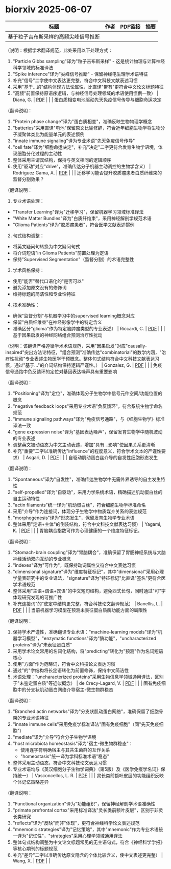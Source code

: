 # biorxiv 2025-06-07

| 标题 | 作者 | PDF链接 |  摘要 |
|------|------|--------|------|
| 基于粒子吉布斯采样的高频尖峰信号推断

（说明：根据学术翻译规范，此处采用以下处理方式：
1. "Particle Gibbs sampling"译为"粒子吉布斯采样" - 这是统计物理与计算神经科学领域的标准译法
2. "Spike inference"译为"尖峰信号推断" - 保留神经电生理学术语特征
3. 补充"信号"二字使中文表达更完整，符合中文科技文献表述习惯
4. 采用"基于...的"结构体现方法论属性，比直译"带有"更符合中文论文标题特征
5. "高频"前置保持原语序逻辑，与神经信号处理领域的术语使用惯例一致） | Diana, G. | [PDF](https://doi.org/10.1101/2022.04.05.487201) |  |
| 蛋白质相变电池驱动先天免疫信号传导与细胞命运决定

（翻译说明：
1. "Protein phase change"译为"蛋白质相变"，准确反映生物物理学概念
2. "batteries"采用直译"电池"保留原文比喻修辞，符合近年细胞生物学将生物分子凝聚体类比为能量单元的表述惯例
3. "innate immune signaling"译为专业术语"先天免疫信号传导"
4. "cell fate"译为"细胞命运决定"，补充"决定"二字更符合发育生物学语境，体现细胞分化过程的主动性
5. 整体采用主谓宾结构，保持与英文相同的逻辑顺序
6. 使用"驱动"对应"drive"，准确传达分子机器主动调控的生物学含义） | Rodriguez Gama, A. | [PDF](https://doi.org/10.1101/2023.03.20.533581) |  |
| 迁移学习能否提升胶质瘤患者白质纤维束的监督分割效果？

（翻译说明：
1. 专业术语处理：
- "Transfer Learning"译为"迁移学习"，保留机器学习领域标准译法
- "White Matter Bundles"译为"白质纤维束"，采用神经解剖学规范术语
- "Glioma Patients"译为"胶质瘤患者"，符合医学文献表述惯例

2. 句式结构调整：
- 将英文疑问句转换为中文疑问句式
- 将介词短语"in Glioma Patients"前置处理为定语
- 保持"Supervised Segmentation"（监督分割）的术语完整性

3. 学术风格保持：
- 使用"能否"替代口语化的"是否可以"
- 避免添加原文没有的修饰词
- 维持标题的简洁性和专业性特征

4. 技术准确性：
- 确保"监督分割"与机器学习中的supervised learning概念对应
- 保留"白质纤维束"在神经影像学中的特定含义
- 准确区分"glioma"作为特定脑肿瘤类型的专业表述） | Riccardi, C. | [PDF](https://doi.org/10.1101/2023.07.31.551318) |  |
| 基于因果启发的神经网络组合预测治疗性扰动

（说明：该翻译严格遵循学术术语规范，采用"因果启发"对应"causally-inspired"突出方法论特征，"组合预测"准确传达"combinatorial"的数学内涵，"治疗性扰动"专业表述生物医学干预概念。整体句式结构符合中文科技文献表达习惯，通过"基于..."的介词结构保持逻辑严谨性。） | Gonzalez, G. | [PDF](https://doi.org/10.1101/2024.01.03.573985) |  |
| 免疫信号通路中负反馈环的定位对基因表达噪声具有重要影响  

（翻译说明：  
1. "Positioning"译为"定位"，准确体现分子生物学中信号元件空间/功能位置的概念  
2. "negative feedback loops"采用专业术语"负反馈环"，符合系统生物学命名规范  
3. "immune signaling pathways"译为"免疫信号通路"，与《细胞生物学》标准译法一致  
4. "gene expression noise"译为"基因表达噪声"，保留发育生物学中随机波动的专业表述  
5. 调整英文被动语态为中文主动表述，增加"具有...影响"使因果关系更清晰  
6. 补充"重要"二字以准确传达"influence"的程度意义，符合学术文本的严谨性要求） | Asgari, D. | [PDF](https://doi.org/10.1101/2024.02.22.581613) |  |
| 自驱动肌动蛋白丝介导的自发性细胞形态发生

（翻译说明：
1. "Spontaneous"译为"自发性"，准确传达生物学中无需外界诱导的自主发生特性
2. "self-propelled"译为"自驱动"，采用力学系统术语，精确描述肌动蛋白丝的自主运动特性
3. "actin filaments"统一译为"肌动蛋白丝"，符合细胞生物学标准命名
4. 采用"介导"作为连接词，体现分子生物学中物质媒介关系的表达规范
5. "morphogenesis"译为"形态发生"，保留发育生物学专业术语
6. 整体采用"定语+主体"的倒装结构，符合中文科技文献表达习惯） | Yagami, K. | [PDF](https://doi.org/10.1101/2024.02.28.582450) |  |
| 胃脑耦合指数可作为心理健康的一个维度特征标记。

（翻译说明：
1. "Stomach-brain coupling"译为"胃脑耦合"，准确保留了胃肠神经系统与大脑神经活动双向互动的专业概念
2. "indexes"译为"可作为"，既保持动词属性又符合中文表达习惯
3. "dimensional signature"译为"维度特征标记"，其中"dimensional"采用心理学量表研究中的专业译法，"signature"译为"特征标记"比直译"签名"更符合医学术语规范
4. 整体采用"主语+谓语+宾语"的中文短句结构，避免西式长句，同时通过"可"字体现研究发现的可推广性
5. 补充连接词"的"使定中结构更完整，符合科技论文翻译规范） | Banellis, L. | [PDF](https://doi.org/10.1101/2024.06.05.597517) |  |
| 当前机器学习模型在预测未表征蛋白质酶功能方面的局限性

（翻译说明：
1. 保持学术严谨性，准确翻译专业术语："machine-learning models"译为"机器学习模型"，"enzymatic functions"译为"酶功能"，"uncharacterized proteins"译为"未表征蛋白质"
2. 采用学术论文常用的名词化结构，将"predicting"转化为"预测"作为名词短语核心
3. 使用"方面"作为范畴词，符合中文科技论文表达习惯
4. 通过"的"字结构将长定语转化为前置修饰，保持中文简洁性
5. 术语处理："uncharacterized proteins"采用生物信息学领域通用译法，区别于"未鉴定蛋白质"等近似概念） | de Crecy-Lagard, V. | [PDF](https://doi.org/10.1101/2024.07.01.601547) |  |
| 固有免疫细胞中的分支状肌动蛋白网络介导宿主-微生物群稳态

（翻译说明：
1. "Branched actin networks"译为"分支状肌动蛋白网络"，准确保留了细胞骨架的专业术语特征
2. "innate immune cells"采用免疫学标准译法"固有免疫细胞"（同"先天免疫细胞"）
3. "mediate"译为"介导"符合分子生物学语境
4. "host microbiota homeostasis"译为"宿主-微生物群稳态"：
   - 使用连字符明确宿主与其共生菌群的互作关系
   - "homeostasis"统一译为学科标准术语"稳态"
5. 整体采用主动语态，符合中文科技论文表达习惯
6. 专业术语均与《英汉细胞分子生物学词典》（第5版）及《医学免疫学名词》保持统一） | Vasconcellos, L. R. | [PDF](https://doi.org/10.1101/2024.07.18.604111) |  |
| 灵长类前额叶皮层的功能组织反映个体记忆策略差异

（翻译说明：
1. "Functional organization"译为"功能组织"，保留神经解剖学术语准确性
2. "primate prefrontal cortex"采用标准译法"灵长类前额叶皮层"，区别于非灵长类研究
3. "reflects"译为"反映"而非"体现"，更符合神经科学论文表述规范
4. "mnemonic strategies"译为"记忆策略"，其中"mnemonic"作为专业术语统一译为"记忆性"，"strategies"采用心理学领域通用译法
5. 整体句式结构调整为中文论文标题常见的无主语句式，符合《神经科学学报》等核心期刊的标题规范
6. 补充"差异"二字以准确传达原文隐含的个体比较含义，使中文表述更完整） | Wang, X. | [PDF](https://doi.org/10.1101/2024.08.05.606700) |  |
